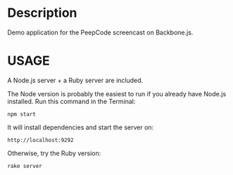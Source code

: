 Description
===========

Demo application for the PeepCode screencast on Backbone.js.

USAGE
=====

A Node.js server + a Ruby server are included.

The Node version is probably the easiest to run if you already have Node.js installed. Run this command in the Terminal:

    npm start

It will install dependencies and start the server on:

    http://localhost:9292

Otherwise, try the Ruby version:

    rake server
